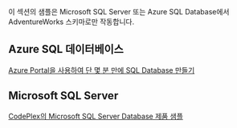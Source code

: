  이 섹션의 샘플은 Microsoft SQL Server 또는 Azure SQL Database에서 AdventureWorks 스키마로만 작동합니다.  
 
 ## <a name="azure-sql-database"></a>Azure SQL 데이터베이스
 [Azure Portal을 사용하여 단 몇 분 만에 SQL Database 만들기](https://azure.microsoft.com/documentation/articles/sql-database-get-started/)
 
 ## <a name="microsoft-sql-server"></a>Microsoft SQL Server 
 [CodePlex의 Microsoft SQL Server Database 제품 샘플](http://msftdbprodsamples.codeplex.com/)